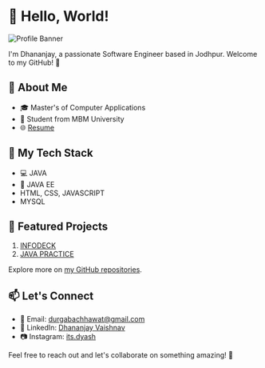 # 👋 Hello, World!

![Profile Banner](https://user-images.githubusercontent.com/36594527/117921831-c3d32c80-b334-11eb-8bab-a423ac34272a.png)

I'm Dhananjay, a passionate Software Engineer based in Jodhpur. Welcome to my GitHub! 🚀

## 🌱 About Me

- 🎓 Master's of Computer Applications
- 💼 Student from MBM University
- 🌐 [Resume]()

## 🚀 My Tech Stack

- 💻 JAVA
- 🤖 JAVA EE
- HTML, CSS, JAVASCRIPT
- MYSQL

## 🌟 Featured Projects

1. [INFODECK](https://github.com/itsdyash/INFODECK)
2. [JAVA PRACTICE]()

Explore more on [my GitHub repositories](https://github.com/itsdyash).

## 📫 Let's Connect

- 📧 Email: durgabachhawat@gmail.com
- 💼 LinkedIn: [Dhananjay Vaishnav](https://www.linkedin.com/in/itsdyash)
- 📷 Instagram: [its.dyash](https://www.instagram.com/its.dyash)

Feel free to reach out and let's collaborate on something amazing! 🤝

